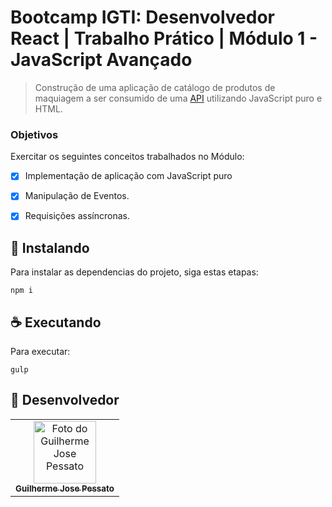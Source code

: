 # Bootcamp IGTI: Desenvolvedor React | Trabalho Prático | Módulo 1 - JavaScript Avançado

> Construção de uma aplicação de catálogo de produtos de maquiagem a ser consumido de uma <a href="https://makeup-api.herokuapp.com/" target="_blank">API</a> utilizando JavaScript puro e HTML.

### Objetivos

Exercitar os seguintes conceitos trabalhados no Módulo:

- [x] Implementação de aplicação com JavaScript puro
- [x] Manipulação de Eventos.
- [x] Requisições assíncronas.


## 🚀 Instalando

Para instalar as dependencias do projeto, siga estas etapas:

```
npm i
```

## ☕ Executando

Para executar:

```
gulp
```

## 🤝 Desenvolvedor
<table>
  <tr>
    <td align="center">
      <a href="https://github.com/guipessato">
        <img src="https://avatars.githubusercontent.com/u/44441473?s=400&u=265af1283c3c054a5a4a51711b0e05653f8cf21a&v=4" width="100px;" alt="Foto do Guilherme Jose Pessato"/><br>
        <sub>
          <b>Guilherme Jose Pessato</b>
        </sub>
      </a>
    </td>
  </tr>
</table>


